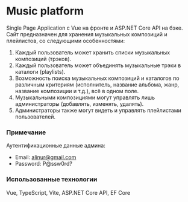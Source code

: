 # Music platform
Single Page Application с Vue на фронте и ASP.NET Core API на бэке.
Сайт предназначен для хранения музыкальных композиций и плейлистов, со следующими особенностями:
1.	Каждый пользователь может хранить списки музыкальных композиций (трэков).
2.	Каждый пользователь может объединять музыкальные трэки в каталоги (playlists).
3.	Возможность поиска музыкальных композиций и каталогов по различным критериям (исполнитель, название альбома, жанр, название композиции и т.д.), всё в одном поле.
4.	Музыкальными композициями могут управлять лишь администраторы (добавлять, изменять, удалять).
5.	Администраторы также могут видеть и управлять плейлистами пользователей. 

### Примечание
Аутентификационные данные админа:
* Email: alinur@gmail.com
* Password: P@ssw0rd?

### Использованные технологии
Vue, TypeScript, Vite, ASP.NET Core API, EF Core
